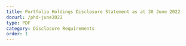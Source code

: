 ```yaml
---
title: Portfolio Holdings Disclosure Statement as at 30 June 2022
docurl: /phd-june2022
type: PDF
category: Disclosure Requirements
order: 1
---
```

